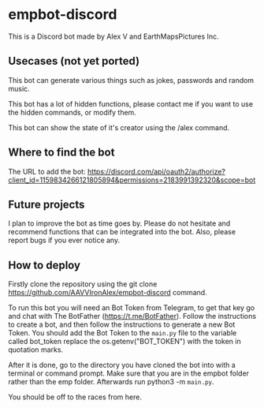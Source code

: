 # empbot-discord
This is a Discord bot made by Alex V and EarthMapsPictures Inc.

## Usecases (not yet ported)
This bot can generate various things such as jokes, passwords and random music.

This bot has a lot of hidden functions, please contact me if you want to use the hidden commands, or modify them.

This bot can show the state of it's creator using the /alex command.

## Where to find the bot
The URL to add the bot: https://discord.com/api/oauth2/authorize?client_id=1159834266121805894&permissions=2183991392320&scope=bot

## Future projects
I plan to improve the bot as time goes by. Please do not hesitate and recommend functions that can be integrated into the bot. Also, please report bugs if you ever notice any.

## How to deploy
Firstly clone the repository using the git clone https://github.com/AAVVIronAlex/empbot-discord command.

To run this bot you will need an Bot Token from Telegram, to get that key go and chat with The BotFather (https://t.me/BotFather). Follow the instructions to create a bot, and then follow the instructions to generate a new Bot Token. You should add the Bot Token to the `main.py` file to the variable called bot_token replace the os.getenv("BOT_TOKEN") with the token in quotation marks.

After it is done, go to the directory you have cloned the bot into with a terminal or command prompt. Make sure that you are in the empbot folder rather than the emp folder. Afterwards run python3 -m `main.py`.

You should be off to the races from here.